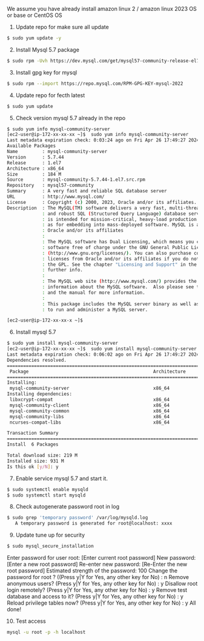 We assume you have already install amazon linux 2 / amazon linux 2023 OS or base or CentOS OS
1. Update  repo for make sure all update 
```bash
$ sudo yum update -y 
```
2. Install Mysql 5.7 package  
```bash
$ sudo rpm -Uvh https://dev.mysql.com/get/mysql57-community-release-el7-11.noarch.rpm 
```
3. Install gpg key for mysql 
```bash
$ sudo rpm --import https://repo.mysql.com/RPM-GPG-KEY-mysql-2022 
```
4. Update repo for fecth latest 
```bash
$ sudo yum update 
```
5. Check version mysql 5.7 already in the repo 
```bash
$ sudo yum info mysql-community-server 
[ec2-user@ip-172-xx-xx-xx ~]$  sudo yum info mysql-community-server
Last metadata expiration check: 0:03:24 ago on Fri Apr 26 17:49:27 2024.
Available Packages
Name         : mysql-community-server
Version      : 5.7.44
Release      : 1.el7
Architecture : x86_64
Size         : 184 M
Source       : mysql-community-5.7.44-1.el7.src.rpm
Repository   : mysql57-community
Summary      : A very fast and reliable SQL database server
URL          : http://www.mysql.com/
License      : Copyright (c) 2000, 2023, Oracle and/or its affiliates. All rights reserved. Under GPLv2 license as shown in the Description field.
Description  : The MySQL(TM) software delivers a very fast, multi-threaded, multi-user,
             : and robust SQL (Structured Query Language) database server. MySQL Server
             : is intended for mission-critical, heavy-load production systems as well
             : as for embedding into mass-deployed software. MySQL is a trademark of
             : Oracle and/or its affiliates
             :
             : The MySQL software has Dual Licensing, which means you can use the MySQL
             : software free of charge under the GNU General Public License
             : (http://www.gnu.org/licenses/). You can also purchase commercial MySQL
             : licenses from Oracle and/or its affiliates if you do not wish to be bound by the terms of
             : the GPL. See the chapter "Licensing and Support" in the manual for
             : further info.
             :
             : The MySQL web site (http://www.mysql.com/) provides the latest news and
             : information about the MySQL software.  Also please see the documentation
             : and the manual for more information.
             :
             : This package includes the MySQL server binary as well as related utilities
             : to run and administer a MySQL server.

[ec2-user@ip-172-xx-xx-x ~]$
```
6. Install mysql 5.7 

```bash
$ sudo yum install mysql-community-server
[ec2-user@ip-172-xx-xx-xx ~]$  sudo yum install mysql-community-server
Last metadata expiration check: 0:06:02 ago on Fri Apr 26 17:49:27 2024.
Dependencies resolved.
============================================================================================================================================================================================================
 Package                                              Architecture                         Version                                                    Repository                                       Size
============================================================================================================================================================================================================
Installing:
 mysql-community-server                               x86_64                               5.7.44-1.el7                                               mysql57-community                               184 M
Installing dependencies:
 libxcrypt-compat                                     x86_64                               4.4.33-7.amzn2023                                          amazonlinux                                      92 k
 mysql-community-client                               x86_64                               5.7.44-1.el7                                               mysql57-community                                31 M
 mysql-community-common                               x86_64                               5.7.44-1.el7                                               mysql57-community                               313 k
 mysql-community-libs                                 x86_64                               5.7.44-1.el7                                               mysql57-community                               3.0 M
 ncurses-compat-libs                                  x86_64                               6.2-4.20200222.amzn2023.0.6                                amazonlinux                                     323 k

Transaction Summary
============================================================================================================================================================================================================
Install  6 Packages

Total download size: 219 M
Installed size: 931 M
Is this ok [y/N]: y
```

7. Enable service mysql 5.7  and start it. 
```bash
$ sudo systemctl enable mysqld 
$ sudo systemctl start mysqld 
```
8. Check autogenerate  password root in log 
```bash
$ sudo grep 'temporary password' /var/log/mysqld.log 
   A temporary password is generated for root@localhost: xxxx
```   
9. Update tune up for security    
```bash
$ sudo mysql_secure_installation 
```
Enter password for user root: [Enter current root password]
New password: [Enter a new root password]
Re-enter new password: [Re-Enter the new root password]
Estimated strength of the password: 100
Change the password for root ? ((Press y|Y for Yes, any other key for No) : n
Remove anonymous users? (Press y|Y for Yes, any other key for No) : y
Disallow root login remotely? (Press y|Y for Yes, any other key for No) : y
Remove test database and access to it? (Press y|Y for Yes, any other key for No) : y
Reload privilege tables now? (Press y|Y for Yes, any other key for No) : y
All done!

10. Test access 
```bash
mysql -u root -p -h localhost
```